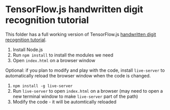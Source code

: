 # TensorFlow.js handwritten digit recognition tutorial

This folder has a full working version of TensorFlow.js
[handwritten digit recognition tutorial](https://codelabs.developers.google.com/codelabs/tfjs-training-classfication/index.html#0).

1. Install Node.js
1. Run `npm install` to install the modules we need
1. Open `index.html` on a browser window

Optional: if you plan to modify and play with the code, install `live-server`
to automatically reload the browser window when the code is changed.

1. `npm install -g live-server`
1. Run `live-server` to open `index.html` on a browser (may need to open a new
   terminal window to make `live-server` part of the path)
1. Modify the code - it will be automtically reloaded
